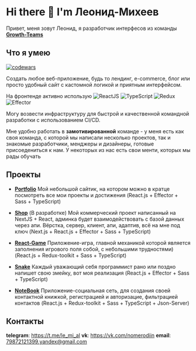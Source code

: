 # Hi there 👋 I'm Леонид-Михеев

Привет, меня зовут Леонид, я разработчик интерфесов из команды [**Growth-Teams**](http://growth-teams.ru)

## Что я умею

[![codewars](https://www.codewars.com/users/LeMiAl/badges/large)](https://www.codewars.com/users/LeMiAl)

Создать любое веб-приложение, будь то лендинг, e-commerce, блог или просто удобный сайт с кастомной логикой и приятным интерфейсом.<br />

На фронтенде активно использую
  <img alt="ReactJS" src="https://img.shields.io/badge/-React-353535?style=plastic&logo=react&logoColor=white" />
  <img alt="TypeScript" src="https://img.shields.io/badge/-TypeScript-235a96?style=plastic&logo=typescript&logoColor=white" />
  ![Redux](https://img.shields.io/badge/-Redux-764abc?logo=redux&style=plastic)
  <img alt="Effector" src="https://img.shields.io/badge/-Effector-ff8c00?style=plastic&logo=effector&logoColor=white" /> <br />

Могу возвести инфраструктуру для быстрой и качественной командной разработки с использованием CI/CD.<br />

Мне удобно работать в **замотивированной** команде - у меня есть как своя команда, с которой мы написали несколько проектов, так и знакомые разработчики, менджеры и дизайнеры, готовые присоедениться к нам. У некоторых из нас есть свои менти, которых мы рады обучать

<!--
* **JS**: Typescript, ReactJS, NodeJS, Redux
* **Инфраструктура**: webpack, eslint
* **Верстка**: module-css, sass, postcss, svg
-->

<!--
## Мой путь как программиста

1. Прошел курсы на ![HTML Academy](https://img.shields.io/badge/-HTML_Academy-302683?logo=htmlacademy&style=plastic)
2. Освоил огромный курс по ![ReactJS](https://img.shields.io/badge/-ReactJS-353535?logo=react&style=plastic) на канале ![It-kamasutra](https://img.shields.io/badge/-It_kamasutra-d00?logo=youtube&style=plastic)
3. Работал в качестве индвидуального предпринимателя на фриланс биржах
-->

## Проекты

* [**Portfolio**](https://github.com/LeMiBad/Projects) Мой небольшой сайтик, на котором можно в кратце посмотреть все мои проекты и достижения (React.js + Effector + Sass + TypeScript)

* [**Shop**](https://github.com/LeMiBad/Projects) (В разработке) Мой коммерческий проект написанный на NextJS + React, админка будет взаимодействовать с базой данных через апи. Вёрстка, сервер, клиент, апи, адаптив, всё на мне под ключ (Next.js + React.js + Effector + Sass + TypeScript)

* [**React-Game**](https://github.com/LeMiBad/react-game) Приложение-игра, главной механикой которой является заполнения игрового поля собой, с небольшими трудностями) (React.js + Redux-toolkit + Sass + TypeScript)

* [**Snake**](https://github.com/LeMiBad/Snake) Каждый уважающий себя программист рано или поздно напишет свою змейку, вот моя реализация (React.js + Effector + Sass + TypeScript)

* [**NoteBook**](https://github.com/LeMiBad/NoteBook) Приложение-социальная сеть, для создания своей контактной книжкой, регистрацией и авторизацие, фильтрацией контактов (React.js + Redux-toolkit + Sass + TypeScript + Json-Server)

## Контакты

**telegram**: https://t.me/le_mi_al
**vk**: https://vk.com/nomerodiin
**email**: 79872121399.yandex@gmail.com
